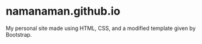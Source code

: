 # namanaman.github.io

My personal site made using HTML, CSS, and a modified template given by Bootstrap.  
